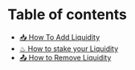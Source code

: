# Table of contents

* [📥 How To Add Liquidity](README.md)
* [♨ How to stake your Liquidity](how-to-stake-your-liquidity.md)
* [📤 How to Remove Liquidity](how-to-remove-liquidity.md)
